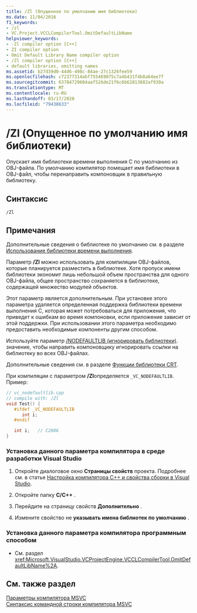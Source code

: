 ```yaml
---
title: /Zl (Опущенное по умолчанию имя библиотеки)
ms.date: 11/04/2016
f1_keywords:
- /zl
- VC.Project.VCCLCompilerTool.OmitDefaultLibName
helpviewer_keywords:
- -Zl compiler option [C++]
- ZI compiler option
- Omit Default Library Name compiler option
- /Zl compiler option [C++]
- default libraries, omitting names
ms.assetid: b27d39d0-44d6-498c-84ae-27c1326fee59
ms.openlocfilehash: c72377314abf755469075c7a4b431f4b8a64ee7f
ms.sourcegitcommit: 63784729604aaf526de21f6c6b62813882af930a
ms.translationtype: MT
ms.contentlocale: ru-RU
ms.lasthandoff: 03/17/2020
ms.locfileid: "79438633"
---
```

# <a name="zl-omit-default-library-name"></a>/Zl (Опущенное по умолчанию имя библиотеки)

Опускает имя библиотеки времени выполнения C по умолчанию из OBJ-файла. По умолчанию компилятор помещает имя библиотеки в OBJ-файл, чтобы перенаправить компоновщик в правильную библиотеку.

## <a name="syntax"></a>Синтаксис

```
/Zl
```

## <a name="remarks"></a>Примечания

Дополнительные сведения о библиотеке по умолчанию см. в разделе [Использование библиотеки времени выполнения](md-mt-ld-use-run-time-library.md).

Параметр **/Zl** можно использовать для компиляции OBJ-файлов, которые планируется разместить в библиотеке. Хотя пропуск имени библиотеки экономит лишь небольшой объем пространства для одного OBJ-файла, общее пространство сохраняется в библиотеке, содержащей множество модулей объектов.

Этот параметр является дополнительным. При установке этого параметра удаляется определенная поддержка библиотеки времени выполнения C, которая может потребоваться для приложения, что приведет к ошибкам во время компоновки, если приложение зависит от этой поддержки. При использовании этого параметра необходимо предоставить необходимые компоненты другим способом.

Используйте параметр [/NODEFAULTLIB (игнорировать библиотеки)](nodefaultlib-ignore-libraries.md). значение, чтобы направить компоновщику игнорировать ссылки на библиотеку во всех OBJ-файлах.

Дополнительные сведения см. в разделе [Функции библиотеки CRT](../../c-runtime-library/crt-library-features.md).

При компиляции с параметром **/Zl**определяется `_VC_NODEFAULTLIB`.  Пример:

```cpp
// vc_nodefaultlib.cpp
// compile with: /Zl
void Test() {
   #ifdef _VC_NODEFAULTLIB
      int i;
   #endif

   int i;   // C2086
}
```

### <a name="to-set-this-compiler-option-in-the-visual-studio-development-environment"></a>Установка данного параметра компилятора в среде разработки Visual Studio

1. Откройте диалоговое окно **Страницы свойств** проекта. Подробнее см. в статье [Настройка компилятора C++ и свойства сборки в Visual Studio](../working-with-project-properties.md).

1. Откройте папку **C/C++** .

1. Перейдите на страницу свойств **Дополнительно** .

1. Измените свойство не **указывать имена библиотек по умолчанию** .

### <a name="to-set-this-compiler-option-programmatically"></a>Установка данного параметра компилятора программным способом

- См. раздел <xref:Microsoft.VisualStudio.VCProjectEngine.VCCLCompilerTool.OmitDefaultLibName%2A>.

## <a name="see-also"></a>См. также раздел

[Параметры компилятора MSVC](compiler-options.md)<br/>
[Синтаксис командной строки компилятора MSVC](compiler-command-line-syntax.md)
